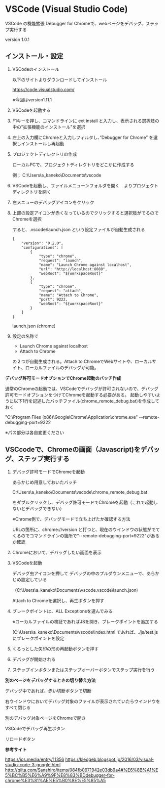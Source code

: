 # VSCode (Visual Studio Code)
VSCode の機能拡張 Debugger for Chromeで、webページをデバッグ、ステップ実行する

version 1.0.1

## **インストール・設定**

1. VSCodeのインストール

    以下のサイトよりダウンロードしてインストール

    https://code.visualstudio.com/

    ※今回はversion1.11.1

1. VSCodeを起動する

1. F1キーを押し、コマンドラインに ext install と入力し、表示される選択肢の中の”拡張機能のインストール"を選択

1. 左上の入力欄にChromeと入力しフィルタし、”Debugger for Chrome” を選択しインストールし再起動

1. プロジェクトディレクトリの作成

    ローカルPCで、プロジェクトディレクトリをどこかに作成する

    例； C:\Users\a_kaneko\Documents\vscode

1. VSCodeを起動し、ファイルメニュー＞フォルダを開く　よりプロジェクトディレクトリを開く

1. 左メニューのデバッグアイコンをクリック

1. 上部の設定アイコンが赤くなっているのでクリックすると選択肢がでるのでChromeを選択

    すると、.vscode/launch.json という設定ファイルが自動生成される

    ```
    {
        "version": "0.2.0",
        "configurations": [
            {
                "type": "chrome",
                "request": "launch",
                "name": "Launch Chrome against localhost",
                "url": "http://localhost:8080",
                "webRoot": "${workspaceRoot}"
            },
            {
                "type": "chrome",
                "request": "attach",
                "name": "Attach to Chrome",
                "port": 9222,
                "webRoot": "${workspaceRoot}"
            }
        ]
    }
    ```
    launch.json (chrome)

1. 設定の名称で

    - Launch Chrome against localhost
    - Attach to Chrome

    の２つが自動生成される。Attach to ChromeでWebサイトや、ローカルサイト、ローカルファイルのデバッグが可能。

**デバッグ許可モードオプションでChrome起動のバッチ作成**

通常のChromeの起動では、VSCodeでデバッグが許可されないので、デバッグ許可モードオプションをつけてChromeを起動する必要がある。
起動しやすいように以下1行を記述したバッチファイル(chrome_remote_debug.bat)を作成しておく

  "C:\Program Files (x86)\Google\Chrome\Application\chrome.exe" --remote-debugging-port=9222

※パス部分は各自変更ください

## **VSCcodeで、Chromeの画面（Javascript)をデバッグ、ステップ実行する**

1. デバッグ許可モードでChromeを起動

    あらかじめ用意しておいたバッチ

    C:\Users\a_kaneko\Documents\vscode\chrome_remote_debug.bat

    をダブルクリックし、デバッグ許可モードでChromeを起動（これで起動しないとデバッグできない）

    ※Chrome側で、デバッグモードで立ち上げたか確認する方法

    URLの箇所に、chrome://version と打つと、現在のウインドウの状態がでてくるのでコマンドラインの箇所で”--remote-debugging-port=9222"があるか確認

1. Chromeにおいて、デバッグしたい画面を表示

1. VSCodeを起動

    デバッグ虫アイコンを押して
    デバッグの中のプルダウンメニューで、あらかじめ設定している

    （C:\Users\a_kaneko\Documents\vscode\.vscode\launch.json)

    Attach to Chromeを選択し、再生ボタンを押す

1. ブレークポイントは、ALL Exceptionsを選んでみる

    ※ローカルファイルの検証であればJSを開き、ブレークポイントを追加する

     (C:\Users\a_kaneko\Documents\vscode\index.html  であれば、./js/test.js にブレークポイントを設定

1. くるっとした矢印の形の再起動ボタンを押す

1. デバッグが開始される

1. ステップインボタンまたはステップオーバーボタンでステップ実行を行う

**別のページをデバッグするときの切り替え方法**

デバッグ中であれば、赤い切断ボタンで切断

右ウインドウにおいてデバッグ対象のファイルが表示されていたらウインドウをすべて閉じる

別のデバッグ対象ページをChromeで開き

VSCodeでデバッグ再生ボタン

リロードボタン


**参考サイト**

https://ics.media/entry/11356
https://kledgeb.blogspot.jp/2016/03/visual-studio-code-3-google.html
http://qiita.com/Sanshiro/items/084fb0971942e03db9a4#%E6%8B%A1%E5%BC%B5%E6%A9%9F%E8%83%BDdebugger-for-chrome%E3%81%AE%E5%B0%8E%E5%85%A5
